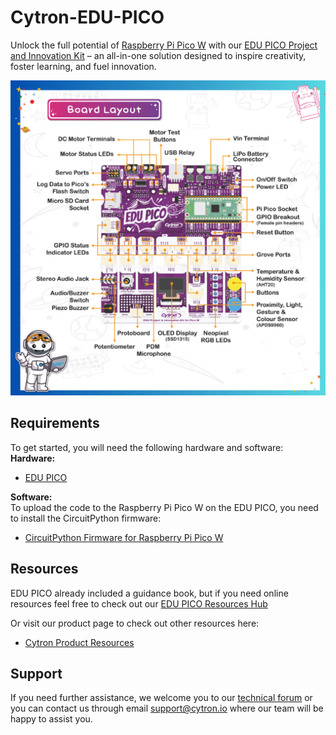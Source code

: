 # Cytron-EDU-PICO
Unlock the full potential of [Raspberry Pi Pico W]() with our [EDU PICO Project and Innovation Kit](https://www.cytron.io/p-edu-project-and-innovation-kits-for-pico-w) – an all-in-one solution designed to inspire creativity, foster learning, and fuel innovation.  

![edu-pico--boar-layout](https://github.com/CytronTechnologies/Cytron-EDU-PICO/blob/main/images/edu-pico-board-layout.png)

## Requirements  
To get started, you will need the following hardware and software:  
**Hardware:**  
* [EDU PICO](https://www.cytron.io/p-edu-project-and-innovation-kits-for-pico-w)  

**Software:**  
To upload the code to the Raspberry Pi Pico W on the EDU PICO, you need to install the CircuitPython firmware:
* [CircuitPython Firmware for Raspberry Pi Pico W](https://circuitpython.org/board/raspberry_pi_pico_w/)  
  
## Resources 
EDU PICO already included a guidance book, but if you need online resources feel free to check out our [EDU PICO Resources Hub]()  

Or visit our product page to check out other resources here:  
* [Cytron Product Resources](https://www.cytron.io/p-edu-project-and-innovation-kits-for-pico-w#tab-resource)  

## Support  
If you need further assistance, we welcome you to our [technical forum](http://forum.cytron.io) or you can contact us through email support@cytron.io where our team will be happy to assist you. 

